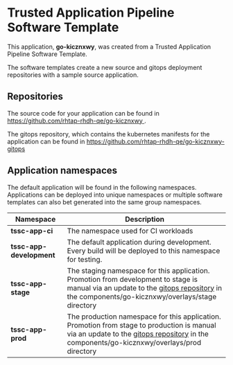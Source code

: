 # Trusted Application Pipeline Software Template

This application, **go-kicznxwy**, was created from a Trusted Application Pipeline Software Template.

The software templates create a new source and gitops deployment repositories with a sample source application. 

## Repositories

The source code for your application can be found in [https://github.com/rhtap-rhdh-qe/go-kicznxwy ](https://github.com/rhtap-rhdh-qe/go-kicznxwy ).
 
The gitops repository, which contains the kubernetes manifests for the application can be found in 
[https://github.com/rhtap-rhdh-qe/go-kicznxwy-gitops ](https://github.com/rhtap-rhdh-qe/go-kicznxwy-gitops ) 

## Application namespaces 

The default application will be found in the following namespaces. Applications can be deployed into unique namespaces or multiple software templates can also bet generated into the same group namespaces.  

|  Namespace   |  Description   |  
| -------- | -------- |
| **tssc-app-ci** | The namespace used for CI workloads |
| **tssc-app-development** | The default application during development. Every build will be deployed to this namespace for testing. |
| **tssc-app-stage** | The staging namespace for this application. Promotion from development to stage is manual via an update to the [gitops repository](https://github.com/rhtap-rhdh-qe/go-kicznxwy-gitops ) in the components/go-kicznxwy/overlays/stage directory |
| **tssc-app-prod** | The production namespace for this application. Promotion from stage to production is manual via an update to the [gitops repository](https://github.com/rhtap-rhdh-qe/go-kicznxwy-gitops ) in the components/go-kicznxwy/overlays/prod directory |